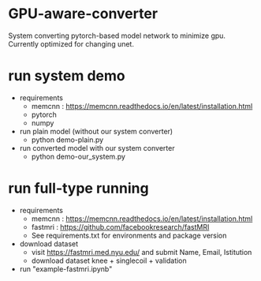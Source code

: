 # GPU-aware-converter
System converting pytorch-based model network to minimize gpu.  
Currently optimized for changing unet.


# run system demo
 - requirements
   - memcnn : https://memcnn.readthedocs.io/en/latest/installation.html
   - pytorch
   - numpy
 - run plain model (without our system converter)
   - python demo-plain.py
 - run converted model with our system converter
   - python demo-our_system.py
 
# run full-type running
 - requirements
   - memcnn : https://memcnn.readthedocs.io/en/latest/installation.html 
   - fastmri : https://github.com/facebookresearch/fastMRI
   - See requirements.txt for environments and package version
 - download dataset
   - visit https://fastmri.med.nyu.edu/ and submit Name, Email, Istitution
   - download dataset knee + singlecoil + validation
 - run "example-fastmri.ipynb"

